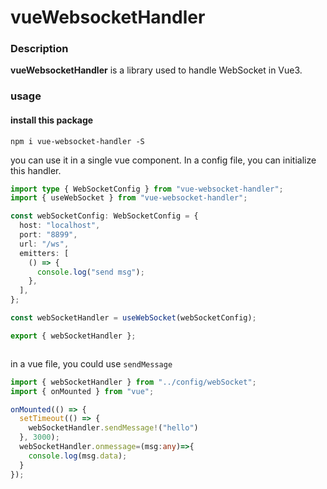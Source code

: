 # vueWebsocketHandler

### Description
**vueWebsocketHandler** is a library used to handle WebSocket in Vue3.



### usage

#### install this package

```shell
npm i vue-websocket-handler -S
```

you can use it in a single vue component. In a config file, you can initialize this handler.
```typescript
import type { WebSocketConfig } from "vue-websocket-handler";
import { useWebSocket } from "vue-websocket-handler";

const webSocketConfig: WebSocketConfig = {
  host: "localhost",
  port: "8899",
  url: "/ws",
  emitters: [
    () => {
      console.log("send msg");
    },
  ],
};

const webSocketHandler = useWebSocket(webSocketConfig);

export { webSocketHandler };



```

in a vue file, you could use `sendMessage`

```typescript
import { webSocketHandler } from "../config/webSocket";
import { onMounted } from "vue";

onMounted(() => {
  setTimeout(() => {
    webSocketHandler.sendMessage!("hello")
  }, 3000);
  webSocketHandler.onmessage=(msg:any)=>{
    console.log(msg.data);
  }
});
```

